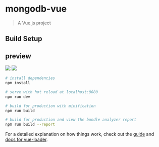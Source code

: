 # mongodb-vue

> A Vue.js project

## Build Setup

## preview

![](https://github.com/chengheai/review-demo-image/blob/master/2018-12-20%2014-28-16.2018-12-20%2014_33_17.gif)
![](https://github.com/chengheai/review-demo-image/blob/master/8uHDTt7UDw.gif)
``` bash
# install dependencies
npm install

# serve with hot reload at localhost:8080
npm run dev

# build for production with minification
npm run build

# build for production and view the bundle analyzer report
npm run build --report
```

For a detailed explanation on how things work, check out the [guide](http://vuejs-templates.github.io/webpack/) and [docs for vue-loader](http://vuejs.github.io/vue-loader).
